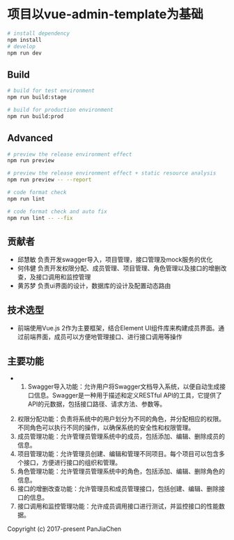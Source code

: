 # 项目以vue-admin-template为基础

```bash
# install dependency
npm install
# develop
npm run dev
```


## Build

```bash
# build for test environment
npm run build:stage

# build for production environment
npm run build:prod
```

## Advanced

```bash
# preview the release environment effect
npm run preview

# preview the release environment effect + static resource analysis
npm run preview -- --report

# code format check
npm run lint

# code format check and auto fix
npm run lint -- --fix
```
## 贡献者
- 邱慧敏
负责开发swagger导入，项目管理，接口管理及mock服务的优化
- 何伟健
负责开发权限分配、成员管理、项目管理、角色管理以及接口的增删改查，及接口调用和监控管理
- 黄苏梦
负责ui界面的设计，数据库的设计及配置动态路由

## 技术选型
- 前端使用Vue.js 2作为主要框架，结合Element UI组件库来构建成员界面。通过前端界面，成员可以方便地管理接口、进行接口调用等操作

## 主要功能
- 1. Swagger导入功能：允许用户将Swagger文档导入系统，以便自动生成接口信息。Swagger是一种用于描述和定义RESTful API的工具，它提供了API的元数据，包括接口路径、请求方法、参数等。
2. 权限分配功能：负责将系统中的用户划分为不同的角色，并分配相应的权限。不同角色可以执行不同的操作，以确保系统的安全性和权限管理。
3. 成员管理功能：允许管理员管理系统中的成员，包括添加、编辑、删除成员的信息。
4. 项目管理功能：允许管理员创建、编辑和管理不同项目。每个项目可以包含多个接口，方便进行接口的组织和管理。
5. 角色管理功能：允许管理员管理系统中的角色，包括添加、编辑、删除角色的信息。
6. 接口的增删改查功能：允许管理员和成员管理接口，包括创建、编辑、删除接口的信息。
7. 接口调用和监控管理功能：允许成员调用接口进行测试，并监控接口的性能数据。

Copyright (c) 2017-present PanJiaChen
